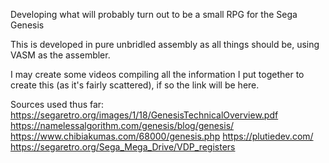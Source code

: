 Developing what will probably turn out to be a small RPG for the Sega Genesis

This is developed in pure unbridled assembly as all things should be, using VASM as the assembler.

I may create some videos compiling all the information I put together to create this (as it's fairly scattered),
if so the link will be here.

Sources used thus far:
https://segaretro.org/images/1/18/GenesisTechnicalOverview.pdf
https://namelessalgorithm.com/genesis/blog/genesis/
https://www.chibiakumas.com/68000/genesis.php
https://plutiedev.com/
https://segaretro.org/Sega_Mega_Drive/VDP_registers
